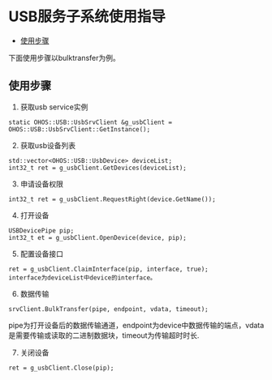 # USB服务子系统使用指导<a name="ZH-CN_TOPIC_0000001077367159"></a>

-   [使用步骤](#section18816105182315)

下面使用步骤以bulktransfer为例。

## 使用步骤<a name="section18816105182315"></a>

1.  获取usb service实例

```
static OHOS::USB::UsbSrvClient &g_usbClient = OHOS::USB::UsbSrvClient::GetInstance();
```

2.  获取usb设备列表

```
std::vector<OHOS::USB::UsbDevice> deviceList;
int32_t ret = g_usbClient.GetDevices(deviceList);
```

3.  申请设备权限

```
int32_t ret = g_usbClient.RequestRight(device.GetName());
```

4.  打开设备

```
USBDevicePipe pip;
int32_t et = g_usbClient.OpenDevice(device, pip);
```

5.  配置设备接口

```
ret = g_usbClient.ClaimInterface(pip, interface, true);
interface为deviceList中device的interface。
```

6.  数据传输

```
srvClient.BulkTransfer(pipe, endpoint, vdata, timeout);
```
pipe为打开设备后的数据传输通道，endpoint为device中数据传输的端点，vdata是需要传输或读取的二进制数据块，timeout为传输超时时长.

7.  关闭设备

```
ret = g_usbClient.Close(pip);
```
